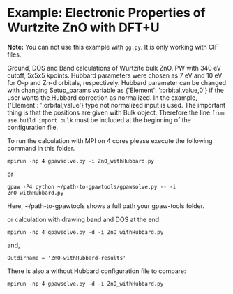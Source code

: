 # Example: Electronic Properties of Wurtzite ZnO with DFT+U

**Note:** You can not use this example with `gg.py`. It is only working with CIF files.

Ground, DOS and Band calculations of Wurtzite bulk ZnO. PW with 340 eV cutoff, 5x5x5 kpoints. Hubbard parameters were chosen as 7 eV and 10 eV for O-p and Zn-d orbitals, respectively. Hubbard parameter can be changed with changing Setup_params variable as {'Element': ':orbital,value,0'} if the user wants the Hubbard correction as normalized. In the example,  {'Element': ':orbital,value'} type not normalized input is used. The important thing is that the positions are given with Bulk object. Therefore the line `from ase.build import bulk` must be included at the beginning of the configuration file.

To run the calculation with MPI on 4 cores please execute the following command in this folder.

    mpirun -np 4 gpawsolve.py -i ZnO_withHubbard.py
    
or

    gpaw -P4 python ~/path-to-gpawtools/gpawsolve.py -- -i ZnO_withHubbard.py

Here, ~/path-to-gpawtools shows a full path your gpaw-tools folder.

or calculation with drawing band and DOS at the end:

	mpirun -np 4 gpawsolve.py -d -i ZnO_withHubbard.py

and,

    Outdirname = 'ZnO-withHubbard-results'

There is also a without Hubbard configuration file to compare:

	mpirun -np 4 gpawsolve.py -d -i ZnO_withHubbard.py
